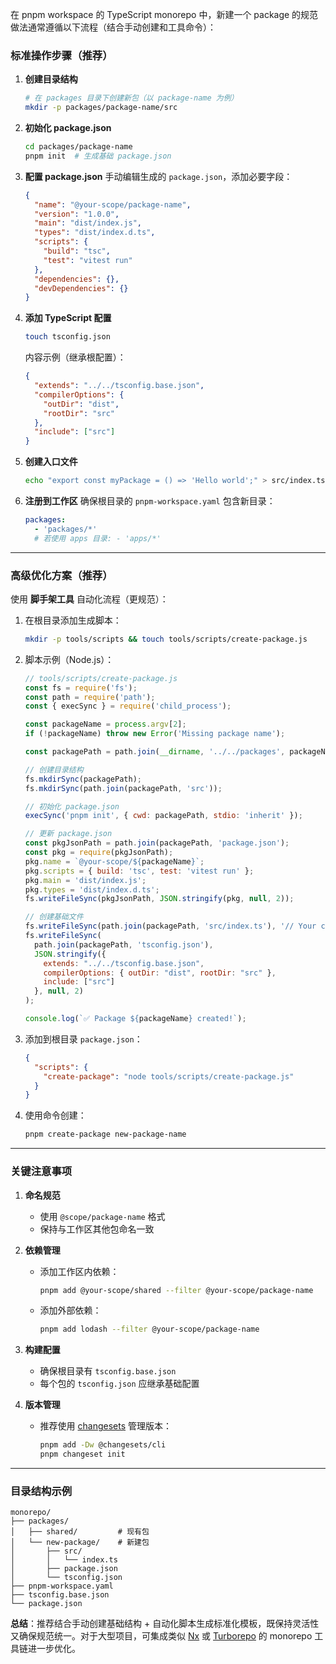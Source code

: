 在 pnpm workspace 的 TypeScript monorepo 中，新建一个 package 的规范做法通常遵循以下流程（结合手动创建和工具命令）：

### 标准操作步骤（推荐）
1. **创建目录结构**
   ```bash
   # 在 packages 目录下创建新包（以 package-name 为例）
   mkdir -p packages/package-name/src
   ```

2. **初始化 package.json**
   ```bash
   cd packages/package-name
   pnpm init  # 生成基础 package.json
   ```

3. **配置 package.json**
   手动编辑生成的 `package.json`，添加必要字段：
   ```json
   {
     "name": "@your-scope/package-name",
     "version": "1.0.0",
     "main": "dist/index.js",
     "types": "dist/index.d.ts",
     "scripts": {
       "build": "tsc",
       "test": "vitest run"
     },
     "dependencies": {},
     "devDependencies": {}
   }
   ```

4. **添加 TypeScript 配置**
   ```bash
   touch tsconfig.json
   ```
   内容示例（继承根配置）：
   ```json
   {
     "extends": "../../tsconfig.base.json",
     "compilerOptions": {
       "outDir": "dist",
       "rootDir": "src"
     },
     "include": ["src"]
   }
   ```

5. **创建入口文件**
   ```bash
   echo "export const myPackage = () => 'Hello world';" > src/index.ts
   ```

6. **注册到工作区**
   确保根目录的 `pnpm-workspace.yaml` 包含新目录：
   ```yaml
   packages:
     - 'packages/*'
     # 若使用 apps 目录: - 'apps/*'
   ```

---

### 高级优化方案（推荐）
使用 **脚手架工具** 自动化流程（更规范）：
1. 在根目录添加生成脚本：
   ```bash
   mkdir -p tools/scripts && touch tools/scripts/create-package.js
   ```

2. 脚本示例（Node.js）：
   ```javascript
   // tools/scripts/create-package.js
   const fs = require('fs');
   const path = require('path');
   const { execSync } = require('child_process');

   const packageName = process.argv[2];
   if (!packageName) throw new Error('Missing package name');

   const packagePath = path.join(__dirname, '../../packages', packageName);

   // 创建目录结构
   fs.mkdirSync(packagePath);
   fs.mkdirSync(path.join(packagePath, 'src'));

   // 初始化 package.json
   execSync('pnpm init', { cwd: packagePath, stdio: 'inherit' });

   // 更新 package.json
   const pkgJsonPath = path.join(packagePath, 'package.json');
   const pkg = require(pkgJsonPath);
   pkg.name = `@your-scope/${packageName}`;
   pkg.scripts = { build: 'tsc', test: 'vitest run' };
   pkg.main = 'dist/index.js';
   pkg.types = 'dist/index.d.ts';
   fs.writeFileSync(pkgJsonPath, JSON.stringify(pkg, null, 2));

   // 创建基础文件
   fs.writeFileSync(path.join(packagePath, 'src/index.ts'), '// Your code here');
   fs.writeFileSync(
     path.join(packagePath, 'tsconfig.json'),
     JSON.stringify({
       extends: "../../tsconfig.base.json",
       compilerOptions: { outDir: "dist", rootDir: "src" },
       include: ["src"]
     }, null, 2)
   );

   console.log(`✅ Package ${packageName} created!`);
   ```

3. 添加到根目录 `package.json`：
   ```json
   {
     "scripts": {
       "create-package": "node tools/scripts/create-package.js"
     }
   }
   ```

4. 使用命令创建：
   ```bash
   pnpm create-package new-package-name
   ```

---

### 关键注意事项
1. **命名规范**
   - 使用 `@scope/package-name` 格式
   - 保持与工作区其他包命名一致

2. **依赖管理**
   - 添加工作区内依赖：
     ```bash
     pnpm add @your-scope/shared --filter @your-scope/package-name
     ```
   - 添加外部依赖：
     ```bash
     pnpm add lodash --filter @your-scope/package-name
     ```

3. **构建配置**
   - 确保根目录有 `tsconfig.base.json`
   - 每个包的 `tsconfig.json` 应继承基础配置

4. **版本管理**
   - 推荐使用 [changesets](https://github.com/changesets/changesets) 管理版本：
     ```bash
     pnpm add -Dw @changesets/cli
     pnpm changeset init
     ```

---

### 目录结构示例
```
monorepo/
├── packages/
│   ├── shared/         # 现有包
│   └── new-package/    # 新建包
│       ├── src/
│       │   └── index.ts
│       ├── package.json
│       └── tsconfig.json
├── pnpm-workspace.yaml
├── tsconfig.base.json
└── package.json
```

**总结**：推荐结合手动创建基础结构 + 自动化脚本生成标准化模板，既保持灵活性又确保规范统一。对于大型项目，可集成类似 [Nx](https://nx.dev/) 或 [Turborepo](https://turbo.build/repo) 的 monorepo 工具链进一步优化。
